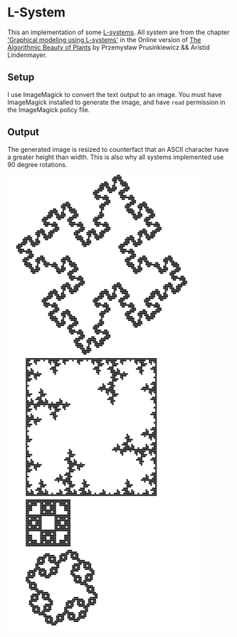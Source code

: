 # L-System

This an implementation of some [L-systems](https://en.wikipedia.org/wiki/L-system).
All system are from the chapter ['Graphical modeling using L-systems'](http://algorithmicbotany.org/papers/abop/abop-ch1.pdf) in the Online version of [The Algorithmic Beauty of Plants](http://algorithmicbotany.org/papers/#abop) by Przemysław Prusinkiewicz && Aristid Lindenmayer.

## Setup
I use ImageMagick to convert the text output to an image. You must have
ImageMagick installed to generate the image, and have `read` permission
in the ImageMagick policy file.

## Output
The generated image is resized to counterfact that an ASCII character have
a greater height than width. This is also why all systems implemented use
90 degree rotations.

![](output.png)
